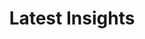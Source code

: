 ---
title: "Latest Insights"
description: "Stay updated with our newest blog posts and stories"
type: "newsletter"
layout: "newsletter"
---